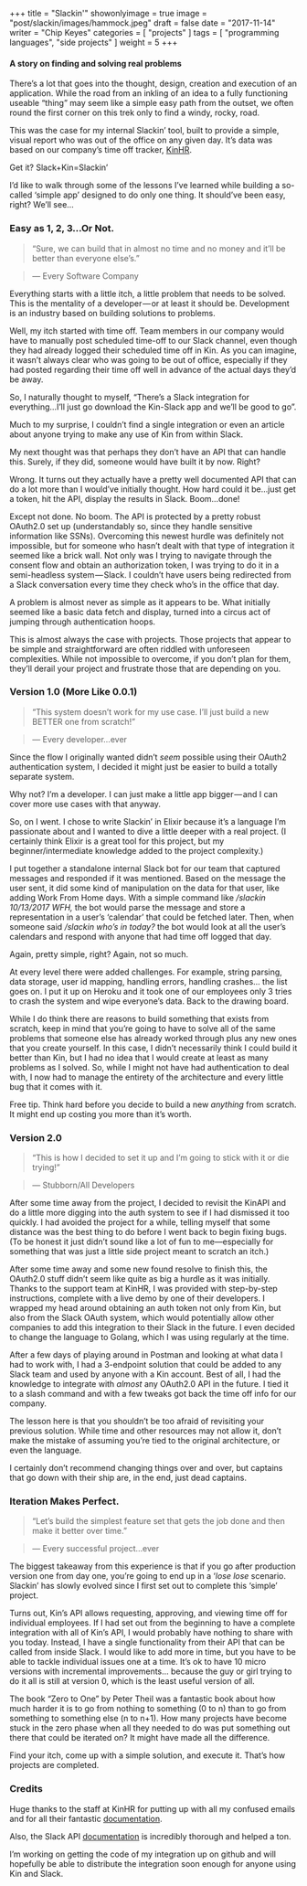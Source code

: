 +++
title = "Slackin'"
showonlyimage = true
image = "post/slackin/images/hammock.jpeg"
draft = false
date = "2017-11-14"
writer = "Chip Keyes"
categories = [ "projects" ]
tags = [ "programming languages", "side projects" ]
weight = 5
+++

#### A story on finding and solving real problems

There’s a lot that goes into the thought, design, creation and execution of an application. While the road from an inkling of an idea to a fully functioning useable “thing” may seem like a simple easy path from the outset, we often round the first corner on this trek only to find a windy, rocky, road.

This was the case for my internal Slackin’ tool, built to provide a simple, visual report who was out of the office on any given day. It’s data was based on our company’s time off tracker, [KinHR](https://kinhr.com/).

Get it? Slack+Kin=Slackin’

I’d like to walk through some of the lessons I’ve learned while building a so-called ‘simple app’ designed to do only one thing. It should’ve been easy, right? We’ll see…

### Easy as 1, 2, 3…Or Not.

> “Sure, we can build that in almost no time and no money and it’ll be better than everyone else’s.”

> — Every Software Company

Everything starts with a little itch, a little problem that needs to be solved. This is the mentality of a developer — or at least it should be. Development is an industry based on building solutions to problems.

Well, my itch started with time off. Team members in our company would have to manually post scheduled time-off to our Slack channel, even though they had already logged their scheduled time off in Kin. As you can imagine, it wasn’t always clear who was going to be out of office, especially if they had posted regarding their time off well in advance of the actual days they’d be away.

So, I naturally thought to myself, “There’s a Slack integration for everything…I’ll just go download the Kin-Slack app and we’ll be good to go”.

Much to my surprise, I couldn’t find a single integration or even an article about anyone trying to make any use of Kin from within Slack.

My next thought was that perhaps they don’t have an API that can handle this. Surely, if they did, someone would have built it by now. Right?

Wrong. It turns out they actually have a pretty well documented API that can do a lot more than I would’ve initially thought. How hard could it be…just get a token, hit the API, display the results in Slack. Boom…done!

Except not done. No boom. The API is protected by a pretty robust OAuth2.0 set up (understandably so, since they handle sensitive information like SSNs). Overcoming this newest hurdle was definitely not impossible, but for someone who hasn’t dealt with that type of integration it seemed like a brick wall. Not only was I trying to navigate through the consent flow and obtain an authorization token, I was trying to do it in a semi-headless system — Slack. I couldn’t have users being redirected from a Slack conversation every time they check who’s in the office that day.

A problem is almost never as simple as it appears to be. What initially seemed like a basic data fetch and display, turned into a circus act of jumping through authentication hoops.

This is almost always the case with projects. Those projects that appear to be simple and straightforward are often riddled with unforeseen complexities. While not impossible to overcome, if you don’t plan for them, they’ll derail your project and frustrate those that are depending on you.

### **Version 1.0 (More Like 0.0.1)**

> “This system doesn’t work for my use case. I’ll just build a new BETTER one from scratch!”

> — Every developer…ever

Since the flow I originally wanted didn’t _seem_ possible using their OAuth2 authentication system, I decided it might just be easier to build a totally separate system.

Why not? I’m a developer. I can just make a little app bigger — and I can cover more use cases with that anyway.

So, on I went. I chose to write Slackin’ in Elixir because it’s a language I’m passionate about and I wanted to dive a little deeper with a real project. (I certainly think Elixir is a great tool for this project, but my beginner/intermediate knowledge added to the project complexity.)

I put together a standalone internal Slack bot for our team that captured messages and responded if it was mentioned. Based on the message the user sent, it did some kind of manipulation on the data for that user, like adding Work From Home days. With a simple command like _/slackin 10/13/2017 WFH,_ the bot would parse the message and store a representation in a user’s ‘calendar’ that could be fetched later. Then, when someone said _/slackin who’s in today?_ the bot would look at all the user’s calendars and respond with anyone that had time off logged that day.

Again, pretty simple, right? Again, not so much.

At every level there were added challenges. For example, string parsing, data storage, user id mapping, handling errors, handling crashes… the list goes on. I put it up on Heroku and it took one of our employees only 3 tries to crash the system and wipe everyone’s data. Back to the drawing board.

While I do think there are reasons to build something that exists from scratch, keep in mind that you’re going to have to solve all of the same problems that someone else has already worked through plus any new ones that you create yourself. In this case, I didn’t necessarily think I could build it better than Kin, but I had no idea that I would create at least as many problems as I solved. So, while I might not have had authentication to deal with, I now had to manage the entirety of the architecture and every little bug that it comes with it.

Free tip. Think hard before you decide to build a new _anything_ from scratch. It might end up costing you more than it’s worth.

### Version 2.0

> “This is how I decided to set it up and I’m going to stick with it or die trying!”

> — Stubborn/All Developers

After some time away from the project, I decided to revisit the KinAPI and do a little more digging into the auth system to see if I had dismissed it too quickly. I had avoided the project for a while, telling myself that some distance was the best thing to do before I went back to begin fixing bugs. (To be honest it just didn’t sound like a lot of fun to me—especially for something that was just a little side project meant to scratch an itch.)

After some time away and some new found resolve to finish this, the OAuth2.0 stuff didn’t seem like quite as big a hurdle as it was initially. Thanks to the support team at KinHR, I was provided with step-by-step instructions, complete with a live demo by one of their developers. I wrapped my head around obtaining an auth token not only from Kin, but also from the Slack OAuth system, which would potentially allow other companies to add this integration to their Slack in the future. I even decided to change the language to Golang, which I was using regularly at the time.

After a few days of playing around in Postman and looking at what data I had to work with, I had a 3-endpoint solution that could be added to any Slack team and used by anyone with a Kin account. Best of all, I had the knowledge to integrate with _almost_ any OAuth2.0 API in the future. I tied it to a slash command and with a few tweaks got back the time off info for our company.

The lesson here is that you shouldn’t be too afraid of revisiting your previous solution. While time and other resources may not allow it, don’t make the mistake of assuming you’re tied to the original architecture, or even the language.

I certainly don’t recommend changing things over and over, but captains that go down with their ship are, in the end, just dead captains.

### Iteration Makes Perfect.

> “Let’s build the simplest feature set that gets the job done and then make it better over time.”

> — Every successful project…ever

The biggest takeaway from this experience is that if you go after production version one from day one, you’re going to end up in a ‘_lose lose_ scenario. Slackin’ has slowly evolved since I first set out to complete this ‘simple’ project.

Turns out, Kin’s API allows requesting, approving, and viewing time off for individual employees. If I had set out from the beginning to have a complete integration with all of Kin’s API, I would probably have nothing to share with you today. Instead, I have a single functionality from their API that can be called from inside Slack. I would like to add more in time, but you have to be able to tackle individual issues one at a time. It’s ok to have 10 micro versions with incremental improvements… because the guy or girl trying to do it all is still at version 0, which is the least useful version of all.

The book “Zero to One” by Peter Theil was a fantastic book about how much harder it is to go from nothing to something (0 to n) than to go from something to something else (n to n+1). How many projects have become stuck in the zero phase when all they needed to do was put something out there that could be iterated on? It might have made all the difference.

Find your itch, come up with a simple solution, and execute it. That’s how projects are completed.

### Credits

Huge thanks to the staff at KinHR for putting up with all my confused emails and for all their fantastic [documentation](https://kinhr.com/welcome-to-the-kin-api/).

Also, the Slack API [documentation](https://api.slack.com) is incredibly thorough and helped a ton.

I’m working on getting the code of my integration up on github and will hopefully be able to distribute the integration soon enough for anyone using Kin and Slack.
